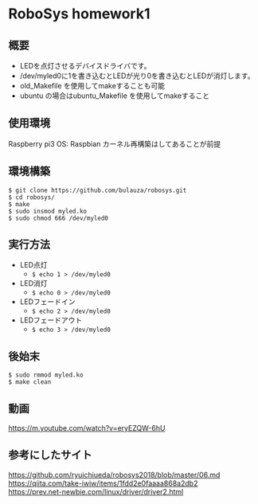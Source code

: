 RoboSys homework1
===

## 概要
* LEDを点灯させるデバイスドライバです。  
* /dev/myled0に1を書き込むとLEDが光り0を書き込むとLEDが消灯します。
* old_Makefile を使用してmakeすることも可能
* ubuntu の場合はubuntu_Makefile を使用してmakeすること

## 使用環境
Raspberry pi3
OS: Raspbian
カーネル再構築はしてあることが前提

## 環境構築
```
$ git clone https://github.com/bulauza/robosys.git
$ cd robosys/
$ make
$ sudo insmod myled.ko
$ sudo chmod 666 /dev/myled0
```

## 実行方法
* LED点灯
  * `$ echo 1 > /dev/myled0`
* LED消灯
  * `$ echo 0 > /dev/myled0`
* LEDフェードイン
  * `$ echo 2 > /dev/myled0`
* LEDフェードアウト
  * `$ echo 3 > /dev/myled0`

## 後始末
```
$ sudo rmmod myled.ko
$ make clean
```

## 動画
https://m.youtube.com/watch?v=eryEZQW-6hU

## 参考にしたサイト
https://github.com/ryuichiueda/robosys2018/blob/master/06.md  
https://qiita.com/take-iwiw/items/1fdd2e0faaaa868a2db2  
https://prev.net-newbie.com/linux/driver/driver2.html
